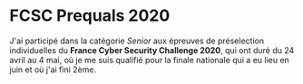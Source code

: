 # FCSC Prequals 2020

J'ai participé dans la catégorie _Senior_ aux épreuves de préselection individuelles du **France Cyber Security Challenge 2020**, qui ont duré du 24 avril au 4 mai, où je me suis qualifié pour la finale nationale qui a eu lieu en juin et où j'ai fini 2ème.

